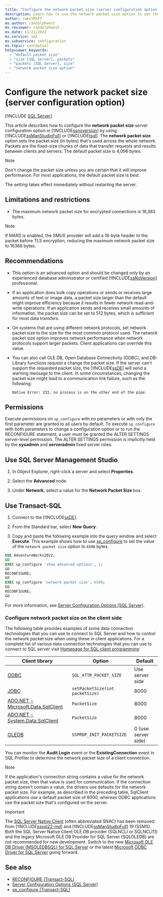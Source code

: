 ```yaml
---
title: "Configure the network packet size (server configuration option)"
description: Learn how to use the network packet size option to set the packet size that SQL Server uses when transferring requests and results between clients and servers.
author: rwestMSFT
ms.author: randolphwest
ms.reviewer: randolphwest
ms.date: 11/21/2022
ms.service: sql
ms.subservice: configuration
ms.topic: conceptual
helpviewer_keywords:
  - "default packet size"
  - "size [SQL Server], packets"
  - "packets [SQL Server], size"
  - "network packet size option"
---
```

# Configure the network packet size (server configuration option)

[!INCLUDE [SQL Server](../../includes/applies-to-version/sqlserver.md)]

This article describes how to configure the **network packet size** server configuration option in [!INCLUDE[ssnoversion](../../includes/ssnoversion-md.md)] by using [!INCLUDE[ssManStudioFull](../../includes/ssmanstudiofull-md.md)] or [!INCLUDE[tsql](../../includes/tsql-md.md)]. The **network packet size** option sets the packet size (in bytes) that's used across the whole network. Packets are the fixed-size chunks of data that transfer requests and results between clients and servers. The default packet size is 4,096 bytes.

> [!NOTE]  
> Don't change the packet size unless you are certain that it will improve performance. For most applications, the default packet size is best.

The setting takes effect immediately without restarting the server.

## <a id="Restrictions"></a> Limitations and restrictions

- The maximum network packet size for encrypted connections is 16,383 bytes.

> [!NOTE]  
> If MARS is enabled, the SMUX provider will add a 16-byte header to the packet before TLS encryption, reducing the maximum network packet size to 16368 bytes.

## Recommendations

- This option is an advanced option and should be changed only by an experienced database administrator or certified [!INCLUDE[ssNoVersion](../../includes/ssnoversion-md.md)] professional.

- If an application does bulk copy operations or sends or receives large amounts of text or image data, a packet size larger than the default might improve efficiency because it results in fewer network read-and-write operations. If an application sends and receives small amounts of information, the packet size can be set to 512 bytes, which is sufficient for most data transfers.

- On systems that are using different network protocols, set network packet size to the size for the most common protocol used. The network packet size option improves network performance when network protocols support larger packets. Client applications can override this value.

- You can also call OLE DB, Open Database Connectivity (ODBC), and DB-Library functions request a change the packet size. If the server can't support the requested packet size, the [!INCLUDE[ssDE](../../includes/ssde-md.md)] will send a warning message to the client. In some circumstances, changing the packet size might lead to a communication link failure, such as the following:

  `Native Error: 233, no process is on the other end of the pipe.`

## Permissions

Execute permissions on `sp_configure` with no parameters or with only the first parameter are granted to all users by default. To execute `sp_configure` with both parameters to change a configuration option or to run the RECONFIGURE statement, a user must be granted the ALTER SETTINGS server-level permission. The ALTER SETTINGS permission is implicitly held by the **sysadmin** and **serveradmin** fixed server roles.

## Use SQL Server Management Studio

1. In Object Explorer, right-click a server and select **Properties**.

1. Select the **Advanced** node.

1. Under **Network**, select a value for the **Network Packet Size** box.

## <a id="TsqlProcedure"></a> Use Transact-SQL

1. Connect to the [!INCLUDE[ssDE](../../includes/ssde-md.md)].

1. From the Standard bar, select **New Query**.

1. Copy and paste the following example into the query window and select **Execute**. This example shows how to use [sp_configure](../../relational-databases/system-stored-procedures/sp-configure-transact-sql.md) to set the value of the `network packet size` option to `6500` bytes.

```sql
USE AdventureWorks2022;
GO
EXEC sp_configure 'show advanced options', 1;
GO
RECONFIGURE;
GO
EXEC sp_configure 'network packet size', 6500;
GO
RECONFIGURE;
GO
```

For more information, see [Server Configuration Options (SQL Server)](../../database-engine/configure-windows/server-configuration-options-sql-server.md).

### Configure network packet size on the client side

The following table provides examples of some data connection technologies that you can use to connect to SQL Server and how to control the network packet size when using these in client applications. For a complete list of various data connection technologies that you can use to connect to SQL server visit [Homepage for SQL client programming](../../connect/homepage-sql-connection-programming.md):

| Client library | Option | Default |
| --- | --- | --- |
| [ODBC](../../odbc/reference/syntax/sqlsetconnectattr-function.md) | `SQL_ATTR_PACKET_SIZE` | Use server side |
| [JDBC](../../connect/jdbc/setting-the-connection-properties.md) | `setPacketSize(int packetSize)` | 8000 |
| [ADO.NET - Microsoft.Data.SqlClient](/dotnet/api/microsoft.data.sqlclient.sqlconnection.packetsize?view=sqlclient-dotnet-standard-5.0&preserve-view=true) | `PacketSize` | 8000 |
| [ADO.NET - System.Data.SqlClient](/dotnet/api/system.data.sqlclient.sqlconnection.packetsize?view=dotnet-plat-ext-7.0&preserve-view=true) | `PacketSize` | 8000 |
| [OLEDB](../../connect/oledb/ole-db-data-source-objects/initialization-and-authorization-properties.md) | `SSPROP_INIT_PACKETSIZE` | 0 (use server side) |

You can monitor the **Audit Login** event or the **ExistingConnection** event in SQL Profiler to determine the network packet size of a client connection.

> [!NOTE]  
> If the application's connection string contains a value for the network packet size, then that value is used for communication. If the connection string doesn't contain a value, the drivers use defaults for the network packet size. For example, as described in the preceding table, SqlClient applications use a default packet size of 8000, whereas ODBC applications use the packet size that's configured on the server.

> [!IMPORTANT]  
> The [SQL Server Native Client](../../relational-databases/native-client/sql-server-native-client.md) (often abbreviated SNAC) has been removed from [!INCLUDE[sssql22-md](../../includes/sssql22-md.md)] and [!INCLUDE[ssManStudioFull](../../includes/ssmanstudiofull-md.md)] 19 (SSMS). Both the SQL Server Native Client OLE DB provider (SQLNCLI or SQLNCLI11) and the legacy Microsoft OLE DB Provider for SQL Server (SQLOLEDB) are not recommended for new development. Switch to the new [Microsoft OLE DB Driver (MSOLEDBSQL) for SQL Server](../../connect/oledb/oledb-driver-for-sql-server.md) or the latest [Microsoft ODBC Driver for SQL Server](../../connect/odbc/microsoft-odbc-driver-for-sql-server.md) going forward.

## See also

- [RECONFIGURE (Transact-SQL)](../../t-sql/language-elements/reconfigure-transact-sql.md)
- [Server Configuration Options (SQL Server)](../../database-engine/configure-windows/server-configuration-options-sql-server.md)
- [sp_configure (Transact-SQL)](../../relational-databases/system-stored-procedures/sp-configure-transact-sql.md)
